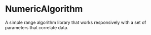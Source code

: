 # NumericAlgorithm
A simple range algorithm library that works responsively with a set of parameters that correlate data.
